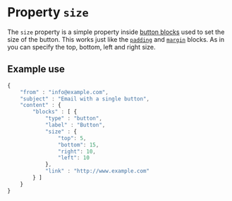 # Property `size`

The `size` property is a simple property inside
[button blocks](ResponsiveEmail/json/block-button) used to set
the size of the button. This works just like the [`padding`](ResponsiveEmail/json/property-padding)
and [`margin`](ResponsiveEmail/json/property-margin) blocks. As
in you can specify the top, bottom, left and right size.

## Example use

```javascript
{
    "from" : "info@example.com",
    "subject" : "Email with a single button",
    "content" : {
        "blocks" : [ {
            "type" : "button",
            "label" : "Button",
            "size" : {
                "top": 5,
                "bottom": 15,
                "right": 10,
                "left": 10
            },
            "link" : "http://www.example.com"
        } ]
    }
}
```
